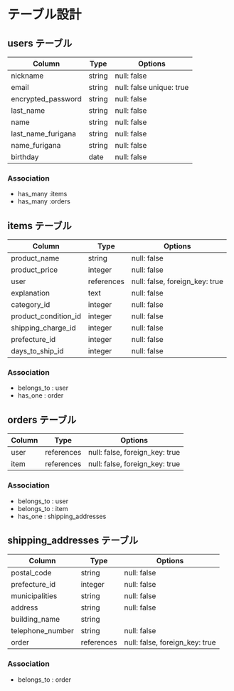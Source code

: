 # テーブル設計

## users テーブル

| Column             | Type   | Options     |
| ------------------ | ------ | ----------- |
| nickname           | string | null: false |
| email              | string | null: false unique: true |
| encrypted_password | string | null: false |
| last_name          | string | null: false |
| name               | string | null: false |
| last_name_furigana | string | null: false |
| name_furigana      | string | null: false |
| birthday           | date   | null: false |


### Association

- has_many :items
- has_many :orders



## items テーブル
 
| Column                  | Type       | Options                        |
| ------------------------| ---------- | ------------------------------ |
| product_name            | string     | null: false                    |
| product_price           | integer    | null: false                    |
| user                    | references | null: false, foreign_key: true |
| explanation             | text       | null: false                    |
| category_id             | integer    | null: false                    |
| product_condition_id    | integer    | null: false                    |
| shipping_charge_id      | integer    | null: false                    |
| prefecture_id           | integer    | null: false                    |
| days_to_ship_id         | integer    | null: false                    |

### Association

- belongs_to : user
- has_one : order



## orders テーブル

| Column                        | Type       | Options                        |
| ------------------------------| ---------- | -------------------------------|
| user                          | references | null: false, foreign_key: true |
| item                          | references | null: false, foreign_key: true |


### Association

- belongs_to : user
- belongs_to : item
- has_one : shipping_addresses 


##  shipping_addresses テーブル

| Column                        | Type    | Options      |
| ------------------------------| --------| -------------|
| postal_code                   | string  | null: false  |
| prefecture_id                 | integer | null: false  |
| municipalities                | string  | null: false  |
| address                       | string  | null: false  |
| building_name                 | string  |              |
| telephone_number              | string  | null: false  |
| order                         | references | null: false, foreign_key: true |


### Association

- belongs_to : order